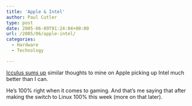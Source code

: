 ```yaml
---
title: 'Apple & Intel'
author: Paul Cutler
type: post
date: 2005-06-09T01:24:04+00:00
url: /2005/06/apple-intel/
categories:
  - Hardware
  - Technology

---
```

[Icculus sums up][1] similar thoughts to mine on Apple picking up Intel much better than I can.

He&#8217;s 100% right when it comes to gaming. And that&#8217;s me saying that after making the switch to Linux 100% this week (more on that later).

 [1]: http://icculus.org/cgi-bin/finger/finger.pl?user=icculus&date=2005-06-07&time=14-12-46